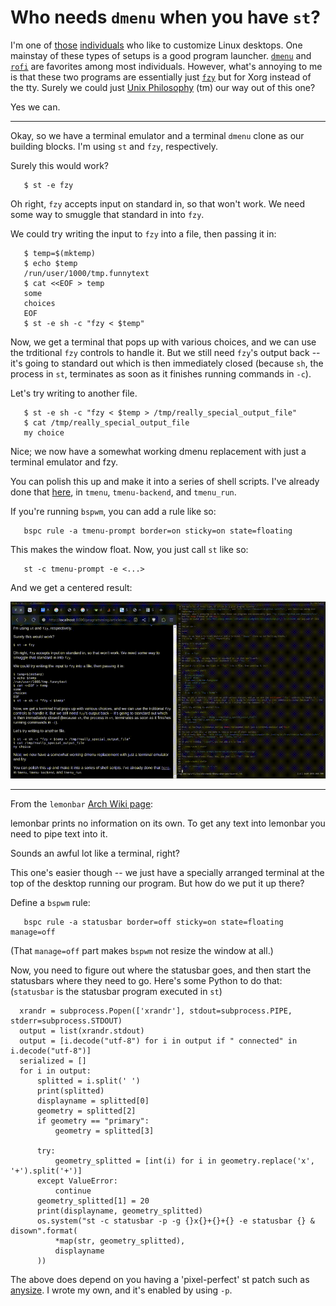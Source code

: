 # Who needs `dmenu` when you have `st`?

I'm one of [those](https://old.reddit.com/r/unixporn) [individuals](https://wiki.installgentoo.com/wiki/GNU/Linux_ricing) who like to customize Linux desktops.
One mainstay of these types of setups is a good program launcher.
[`dmenu`](https://tools.suckless.org/dmenu) and [`rofi`](https://davatorium.github.io/rofi/) are favorites among most individuals.
However, what's annoying to me is that these two programs are essentially just [`fzy`](https://github.com/jhawthorn/fzy) but for Xorg instead of the tty.
Surely we could just [Unix Philosophy](https://en.wikipedia.org/wiki/Unix_philosophy) (tm) our way out of this one?

Yes we can.

----

Okay, so we have a terminal emulator and a terminal ``dmenu`` clone as our building blocks.
I'm using ``st`` and ``fzy``, respectively.

Surely this would work?

```
   $ st -e fzy
```

Oh right, ``fzy`` accepts input on standard in, so that won't work.
We need some way to smuggle that standard in into ``fzy``.

We could try writing the input to ``fzy`` into a file, then passing it in:

```
   $ temp=$(mktemp)
   $ echo $temp
   /run/user/1000/tmp.funnytext
   $ cat <<EOF > temp
   some
   choices
   EOF
   $ st -e sh -c "fzy < $temp"
```

Now, we get a terminal that pops up with various choices, and we can use the trditional ``fzy`` controls to handle it.
But we still need ``fzy``'s output back -- it's going to standard out which is then immediately closed (because ``sh``, the process in ``st``, terminates as soon as it finishes running commands in ``-c``).

Let's try writing to another file.

```
   $ st -e sh -c "fzy < $temp > /tmp/really_special_output_file"
   $ cat /tmp/really_special_output_file
   my choice
```

Nice; we now have a somewhat working dmenu replacement with just a terminal emulator and fzy.

You can polish this up and make it into a series of shell scripts.
I've already done that [here](https://git.beepboop.systems/stupidcomputer/dot_testing/src/commit/1621f46af1e5067453821ca5ca72e0e7327bb16d/builds/utils), in ``tmenu``, ``tmenu-backend``, and ``tmenu_run``.

If you're running ``bspwm``, you can add a rule like so:

```
   bspc rule -a tmenu-prompt border=on sticky=on state=floating
```

This makes the window float. Now, you just call ``st`` like so:

```
   st -c tmenu-prompt -e <...>
```

And we get a centered result:

![tmenu launching the brave browser](./tmenu.gif)

----

From the ``lemonbar`` [Arch Wiki page](https://wiki.archlinux.org/title/lemonbar#Usage):

  lemonbar prints no information on its own. To get any text into lemonbar you need to pipe text into it.

Sounds an awful lot like a terminal, right?

This one's easier though -- we just have a specially arranged terminal at the top of the desktop running our program.
But how do we put it up there?

Define a ``bspwm`` rule:

```
   bspc rule -a statusbar border=off sticky=on state=floating manage=off
```

(That ``manage=off`` part makes ``bspwm`` not resize the window at all.)

Now, you need to figure out where the statusbar goes, and then start the statusbars where they need to go.
Here's some Python to do that: (``statusbar`` is the statusbar program executed in ``st``)

```
  xrandr = subprocess.Popen(['xrandr'], stdout=subprocess.PIPE, stderr=subprocess.STDOUT)
  output = list(xrandr.stdout)
  output = [i.decode("utf-8") for i in output if " connected" in i.decode("utf-8")]
  serialized = []
  for i in output:
      splitted = i.split(' ')
      print(splitted)
      displayname = splitted[0]
      geometry = splitted[2]
      if geometry == "primary":
          geometry = splitted[3]

      try:
          geometry_splitted = [int(i) for i in geometry.replace('x', '+').split('+')]
      except ValueError:
          continue
      geometry_splitted[1] = 20
      print(displayname, geometry_splitted)
      os.system("st -c statusbar -p -g {}x{}+{}+{} -e statusbar {} & disown".format(
          *map(str, geometry_splitted),
          displayname
      ))
```

The above does depend on you having a 'pixel-perfect' st patch such as [anysize](https://st.suckless.org/patches/anygeometry/).
I wrote my own, and it's enabled by using ``-p``.
